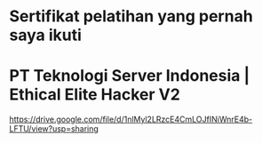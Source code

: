 
# Sertifikat pelatihan yang pernah saya ikuti

# PT Teknologi Server Indonesia | Ethical Elite Hacker V2
https://drive.google.com/file/d/1nlMyl2LRzcE4CmLOJfINiWnrE4b-LFTU/view?usp=sharing

